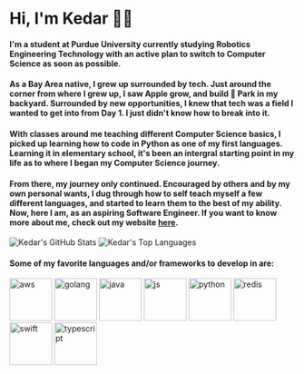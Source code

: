 <!--
**kedarabhyankar/kedarabhyankar** is a ✨ _special_ ✨ repository because its `README.md` (this file) appears on your GitHub profile.
-->

# Hi, I'm Kedar 🤟🏽

#### I'm a student at Purdue University currently studying Robotics Engineering Technology with an active plan to switch to Computer Science as soon as possible.
#### As a Bay Area native, I grew up surrounded by tech. Just around the corner from where I grew up, I saw Apple grow, and build  Park in my backyard. Surrounded by new opportunities, I knew that tech was a field I wanted to get into from Day 1. I just didn't know how to break into it.
#### With classes around me teaching different Computer Science basics, I picked up learning how to code in Python as one of my first languages. Learning it in elementary school, it's been an intergral starting point in my life as to where I began my Computer Science journey. 
#### From there, my journey only continued. Encouraged by others and by my own personal wants, I dug through how to self teach myself a few different languages, and started to learn them to the best of my ability. Now, here I am, as an aspiring Software Engineer. If you want to know more about me, check out my website <a href src="kedarabhyankar.me">here</a>.

![Kedar's GitHub Stats](https://github-readme-stats.vercel.app/api?username=kedarabhyankar&show_icons=true&theme=tokyonight)
![Kedar's Top Languages](https://github-readme-stats.vercel.app/api/top-langs/?username=kedarabhyankar&layout=compact&theme=tokyonight&hide=css,html)

#### Some of my favorite languages and/or frameworks to develop in are:

<p align="left">
 <img src="https://devicons.github.io/devicon/devicon.git/icons/amazonwebservices/amazonwebservices-original-wordmark.svg" alt="aws" width="75" height="75"/>
 <img src="https://devicons.github.io/devicon/devicon.git/icons/go/go-original.svg" alt="golang" width="75" height="75"/>
 <img src="https://devicons.github.io/devicon/devicon.git/icons/java/java-original-wordmark.svg" alt="java" width="75" height="75"/>
 <img src="https://devicons.github.io/devicon/devicon.git/icons/javascript/javascript-original.svg" alt="js" width="75" height="75"/>
 <img src="https://devicons.github.io/devicon/devicon.git/icons/python/python-original.svg" alt="python" width="75" height="75"/>
 <img src="https://devicons.github.io/devicon/devicon.git/icons/redis/redis-original.svg" alt="redis" width="75" height="75"/>
 <img src="https://devicons.github.io/devicon/devicon.git/icons/swift/swift-original.svg" alt="swift" width="75" height="75"/>
 <img src="https://devicons.github.io/devicon/devicon.git/icons/typescript/typescript-original.svg" alt="typescript" width="75" height="75"/>
</p> 





